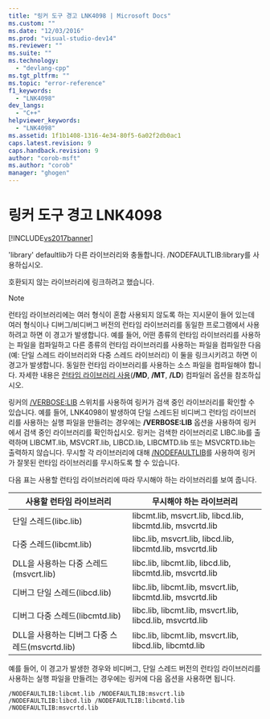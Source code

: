 ```yaml
---
title: "링커 도구 경고 LNK4098 | Microsoft Docs"
ms.custom: ""
ms.date: "12/03/2016"
ms.prod: "visual-studio-dev14"
ms.reviewer: ""
ms.suite: ""
ms.technology: 
  - "devlang-cpp"
ms.tgt_pltfrm: ""
ms.topic: "error-reference"
f1_keywords: 
  - "LNK4098"
dev_langs: 
  - "C++"
helpviewer_keywords: 
  - "LNK4098"
ms.assetid: 1f1b1408-1316-4e34-80f5-6a02f2db0ac1
caps.latest.revision: 9
caps.handback.revision: 9
author: "corob-msft"
ms.author: "corob"
manager: "ghogen"
---
```

# 링커 도구 경고 LNK4098
[!INCLUDE[vs2017banner](../../assembler/inline/includes/vs2017banner.md)]

'library' defaultlib가 다른 라이브러리와 충돌합니다. \/NODEFAULTLIB:library를 사용하십시오.  
  
 호환되지 않는 라이브러리에 링크하려고 했습니다.  
  
> [!NOTE]
>  런타임 라이브러리에는 여러 형식이 혼합 사용되지 않도록 하는 지시문이 들어 있는데  여러 형식이나 디버그\/비디버그 버전의 런타임 라이브러리를 동일한 프로그램에서 사용하려고 하면 이 경고가 발생합니다.  예를 들어, 어떤 종류의 런타임 라이브러리를 사용하는 파일을 컴파일하고 다른 종류의 런타임 라이브러리를 사용하는 파일을 컴파일한 다음\(예: 단일 스레드 라이브러리와 다중 스레드 라이브러리\) 이 둘을 링크시키려고 하면 이 경고가 발생합니다.  동일한 런타임 라이브러리를 사용하는 소스 파일을 컴파일해야 합니다.  자세한 내용은 [런타임 라이브러리 사용](../../build/reference/md-mt-ld-use-run-time-library.md)\(**\/MD**, **\/MT**, **\/LD**\) 컴파일러 옵션을 참조하십시오.  
  
 링커의 [\/VERBOSE:LIB](../../build/reference/verbose-print-progress-messages.md) 스위치를 사용하여 링커가 검색 중인 라이브러리를 확인할 수 있습니다.  예를 들어, LNK4098이 발생하여 단일 스레드된 비디버그 런타임 라이브러리를 사용하는 실행 파일을 만들려는 경우에는 **\/VERBOSE:LIB** 옵션을 사용하여 링커에서 검색 중인 라이브러리를 확인하십시오.  링커는 검색한 라이브러리로 LIBC.lib를 출력하며 LIBCMT.lib, MSVCRT.lib, LIBCD.lib, LIBCMTD.lib 또는 MSVCRTD.lib는 출력하지 않습니다.  무시할 각 라이브러리에 대해 [\/NODEFAULTLIB](../../build/reference/nodefaultlib-ignore-libraries.md)를 사용하여 링커가 잘못된 런타임 라이브러리를 무시하도록 할 수 있습니다.  
  
 다음 표는 사용할 런타임 라이브러리에 따라 무시해야 하는 라이브러리를 보여 줍니다.  
  
|사용할 런타임 라이브러리|무시해야 하는 라이브러리|  
|-------------------|-------------------|  
|단일 스레드\(libc.lib\)|libcmt.lib, msvcrt.lib, libcd.lib, libcmtd.lib, msvcrtd.lib|  
|다중 스레드\(libcmt.lib\)|libc.lib, msvcrt.lib, libcd.lib, libcmtd.lib, msvcrtd.lib|  
|DLL을 사용하는 다중 스레드\(msvcrt.lib\)|libc.lib, libcmt.lib, libcd.lib, libcmtd.lib, msvcrtd.lib|  
|디버그 단일 스레드\(libcd.lib\)|libc.lib, libcmt.lib, msvcrt.lib, libcmtd.lib, msvcrtd.lib|  
|디버그 다중 스레드\(libcmtd.lib\)|libc.lib, libcmt.lib, msvcrt.lib, libcd.lib, msvcrtd.lib|  
|DLL을 사용하는 디버그 다중 스레드\(msvcrtd.lib\)|libc.lib, libcmt.lib, msvcrt.lib, libcd.lib, libcmtd.lib|  
  
 예를 들어, 이 경고가 발생한 경우와 비디버그, 단일 스레드 버전의 런타임 라이브러리를 사용하는 실행 파일을 만들려는 경우에는 링커에 다음 옵션을 사용하면 됩니다.  
  
```  
/NODEFAULTLIB:libcmt.lib /NODEFAULTLIB:msvcrt.lib /NODEFAULTLIB:libcd.lib /NODEFAULTLIB:libcmtd.lib /NODEFAULTLIB:msvcrtd.lib  
```